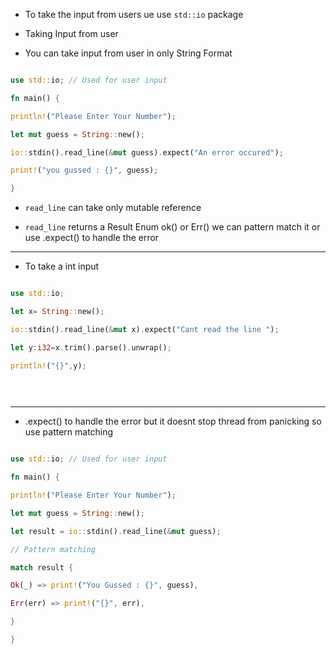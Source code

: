 - To take the input from users ue use `std::io` package

- Taking Input from user

- You can take input from user in only String Format

  

```rust

use std::io; // Used for user input

fn main() {

println!("Please Enter Your Number");

let mut guess = String::new();

io::stdin().read_line(&mut guess).expect("An error occured");

print!("you gussed : {}", guess);

}

```

  

- `read_line` can take only mutable reference

- `read_line` returns a Result Enum ok() or Err() we can pattern match it or use .expect() to handle the error

  

---

  

- To take a int input

  

```rust

use std::io;

let x= String::new();

io::stdin().read_line(&mut x).expect("Cant read the line ");

let y:i32=x.trim().parse().unwrap();

println!("{}",y);

  
  

```

  

---

  

- .expect() to handle the error but it doesnt stop thread from panicking so use pattern matching

  

```rust

use std::io; // Used for user input

fn main() {

println!("Please Enter Your Number");

let mut guess = String::new();

let result = io::stdin().read_line(&mut guess);

// Pattern matching

match result {

Ok(_) => print!("You Gussed : {}", guess),

Err(err) => print!("{}", err),

}

}

```